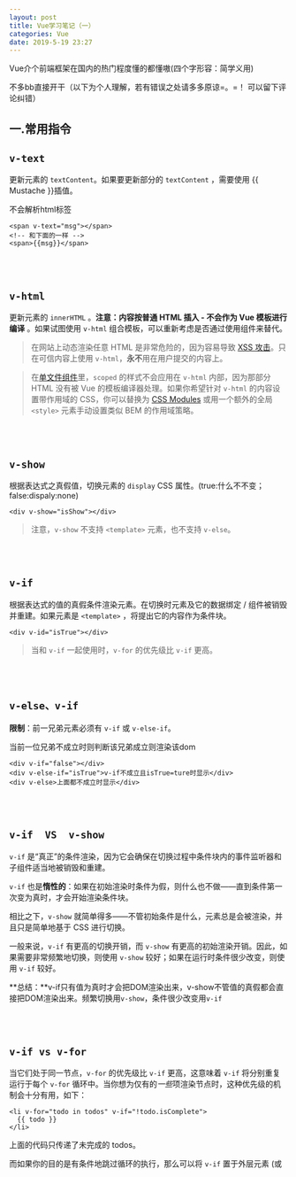 ```yaml
---
layout: post
title: Vue学习笔记（一）
categories: Vue
date: 2019-5-19 23:27
---
```


Vue介个前端框架在国内的热门程度懂的都懂嗷(四个字形容：简学义用)

不多bb直接开干（以下为个人理解，若有错误之处请多多原谅=。=！ 可以留下评论纠错）

##  一.常用指令

## `v-text` 

更新元素的 `textContent`。如果要更新部分的 `textContent` ，需要使用 {{ Mustache }}插值。

不会解析html标签

```vue
<span v-text="msg"></span>
<!-- 和下面的一样 -->
<span>{{msg}}</span>
```

<br/>

<br/>

## `v-html`
更新元素的 `innerHTML` 。**注意：内容按普通 HTML 插入 - 不会作为 Vue 模板进行编译** 。如果试图使用 `v-html` 组合模板，可以重新考虑是否通过使用组件来替代。

> 在网站上动态渲染任意 HTML 是非常危险的，因为容易导致 [XSS 攻击](https://en.wikipedia.org/wiki/Cross-site_scripting)。只在可信内容上使用 `v-html`，**永不**用在用户提交的内容上。

> 在[单文件组件](https://cn.vuejs.org/v2/guide/single-file-components.html)里，`scoped` 的样式不会应用在 `v-html` 内部，因为那部分 HTML 没有被 Vue 的模板编译器处理。如果你希望针对 `v-html` 的内容设置带作用域的 CSS，你可以替换为 [CSS Modules](https://vue-loader.vuejs.org/en/features/css-modules.html) 或用一个额外的全局 `<style>` 元素手动设置类似 BEM 的作用域策略。

<br/>

<br/>

## `v-show`

根据表达式之真假值，切换元素的 `display` CSS 属性。(true:什么不不变；false:dispaly:none)

```vue
<div v-show="isShow"></div>
```

> 注意，`v-show` 不支持 `<template>` 元素，也不支持 `v-else`。

<br/>

<br/>

## `v-if`

根据表达式的值的真假条件渲染元素。在切换时元素及它的数据绑定 / 组件被销毁并重建。如果元素是 `<template>` ，将提出它的内容作为条件块。

```vue
<div v-id="isTrue"></div>
```

> 当和 `v-if` 一起使用时，`v-for` 的优先级比 `v-if` 更高。

<br/>

<br/>

## `v-else、v-if`

**限制**：前一兄弟元素必须有 `v-if` 或 `v-else-if`。

当前一位兄弟不成立时则判断该兄弟成立则渲染该dom

```vue
<div v-if="false"></div>
<div v-else-if="isTrue">v-if不成立且isTrue=ture时显示</div>
<div v-else>上面都不成立时显示</div>
```

<br/>

<br/>

## `v-if  VS  v-show`

`v-if` 是“真正”的条件渲染，因为它会确保在切换过程中条件块内的事件监听器和子组件适当地被销毁和重建。

`v-if` 也是**惰性的**：如果在初始渲染时条件为假，则什么也不做——直到条件第一次变为真时，才会开始渲染条件块。

相比之下，`v-show` 就简单得多——不管初始条件是什么，元素总是会被渲染，并且只是简单地基于 CSS 进行切换。

一般来说，`v-if` 有更高的切换开销，而 `v-show` 有更高的初始渲染开销。因此，如果需要非常频繁地切换，则使用 `v-show` 较好；如果在运行时条件很少改变，则使用 `v-if` 较好。

**总结：**v-if只有值为真时才会把DOM渲染出来，v-show不管值的真假都会直接把DOM渲染出来。频繁切换用`v-show`，条件很少改变用`v-if`

<br/>

<br/>

## `v-if vs v-for`

当它们处于同一节点，`v-for` 的优先级比 `v-if` 更高，这意味着 `v-if` 将分别重复运行于每个 `v-for` 循环中。当你想为仅有的*一些*项渲染节点时，这种优先级的机制会十分有用，如下：

```vue
<li v-for="todo in todos" v-if="!todo.isComplete">
  {{ todo }}
</li>
```

上面的代码只传递了未完成的 todos。

而如果你的目的是有条件地跳过循环的执行，那么可以将 `v-if` 置于外层元素 (或 <template>)上。如：

```vue
<ul v-if="todos.length">
  <li v-for="todo in todos">
    {{ todo }}
  </li>
</ul>
<p v-else>No todos left!</p>
```

<br/>

<br/>

## `v-bind` 
绑定一个属性与Vue里的数据进行关联

缩写：`:`

```vue
<img v-bind:src="imgSrc">

//缩写
<img :src="imgSrc">

//字符串与变量拼接
<img :src="'/path/photo/' + imgSrc">

//class 绑定
<div :class="{ red: isRed }"></div>
<div :class="[classA, classB]"></div>
<div :class="[classA, { classB: isB, classC: isC }]">

//style 绑定
<div :style="{ fontSize: size + 'px' }"></div>
<div :style="[styleObjectA, styleObjectB]"></div>
```





## `v-model`
双向数据绑定

只作用在`<input>`、`<checked>`、`<select>`、`<textarea>`、`<radio>`

`v-model` 会忽略所有表单元素的 `value`、`checked`、`selected` 特性的初始值而总是将 Vue 实例的数据作为数据来源。你应该通过 JavaScript 在组件的 `data` 选项中声明初始值。(简而言之就是v-model的值一定要在data选项中声明初始值。checkbox就初始个数组，radio、input、textarea、selected就初始个空字符串)

```vue
<div id='example-3'>
  <input type="checkbox" id="jack" value="Jack" v-model="checkedNames">
  <label for="jack">Jack</label>
  <input type="checkbox" id="john" value="John" v-model="checkedNames">
  <label for="john">John</label>
  <input type="checkbox" id="mike" value="Mike" v-model="checkedNames">
  <label for="mike">Mike</label>
  <br>
  <span>Checked names: {{ checkedNames }}</span>
</div>

new Vue({
  el: '#example-3',
  data: {
    checkedNames: []
  }
})
```

`v-model`会得到用户选择的`value`值

```vue
//当选中时，`picked`的值 为字符串 "a"
<input type="radio" v-model="picked" value="a">
```



**修饰符**

- [`.lazy`](https://cn.vuejs.org/v2/guide/forms.html#lazy) - 取代 `input` 监听 `change` 事件
- [`.number`](https://cn.vuejs.org/v2/guide/forms.html#number) - 输入字符串转为有效的数字
- [`.trim`](https://cn.vuejs.org/v2/guide/forms.html#trim) - 输入首尾空格过滤

```vue
<input v-model.number="age" type="number">
```

> .number这通常很有用，因为即使在 type="number" 时，HTML 输入元素的值也总会返回字符串。如果这个值无法被 parseFloat() 解析，则会返回原始的值。

[更多详情请点击进入官方文档](https://cn.vuejs.org/v2/guide/forms.html#基础用法)

<br/>

<br/>

## `v-for`
遍历数据并渲染到页面中

遍历的数据有多少个就会生成多少个挂载在v-for的标签（即假如数据有两个,v-for绑定在div标签身上那么就会生成两个div(包活div标记包裹的内容)）

```vue
<div v-for="(val, key) in object"></div>//val为值 key为下标
<div v-for="(val, name, index) in object"></div>//val为键值 name为键值 index为下标（即第几个)
```

为了给 Vue 一个提示，以便它能跟踪每个节点的身份，从而重用和重新排序现有元素，你需要为每项提供一个唯一 `key` 属性：

```vue
<div v-for="item in items" v-bind:key="item.id">
  <!-- 内容 -->
</div>
```

建议尽可能在使用 `v-for` 时提供 `key` attribute，除非遍历输出的 DOM 内容非常简单，或者是刻意依赖默认行为以获取性能上的提升。

> 不要使用对象或数组之类的非原始类型值作为 `v-for` 的 `key`。用字符串或数类型的值取而代之。

<br/>

<br/>

## `v-once`

只渲染元素和组件**一次**。随后的重新渲染，元素/组件及其所有的子节点将被视为静态内容并跳过。这可以用于优化更新性能。

(第一次渲染完成之后里面的数据发生改变试图将不会改变)

<br/>

<br/>

## `v-pre`

跳过这个元素和它的子元素的编译过程。可以用来显示原始 Mustache 标签。跳过大量没有指令的节点会加快编译。

(里面包裹的内容不会给vue编译)

<br/>

<br/>

## `v-on`

绑定事件

缩写：`@`

修饰符：

- `.stop` - 调用 `event.stopPropagation()`。
- `.prevent` - 调用 `event.preventDefault()`。
- `.capture` - 添加事件侦听器时使用 capture 模式。
- `.self` - 只当事件是从侦听器绑定的元素本身触发时才触发回调。
- `.{keyCode | keyAlias}` - 只当事件是从特定键触发时才触发回调。
- `.native` - 监听组件根元素的原生事件。
- `.once` - 只触发一次回调。
- `.left` - (2.2.0) 只当点击鼠标左键时触发。
- `.right` - (2.2.0) 只当点击鼠标右键时触发。
- `.middle` - (2.2.0) 只当点击鼠标中键时触发。
- `.passive` - (2.3.0) 以 `{ passive: true }` 模式添加侦听器

用在普通元素上时，只能监听[**原生 DOM 事件**](https://developer.mozilla.org/zh-CN/docs/Web/Events)。用在自定义元素组件上时，也可以监听子组件触发的**自定义事件**。

在监听原生 DOM 事件时，方法以事件为唯一的参数。如果使用内联语句，语句可以访问一个 `$event` 属性：`v-on:click="handle('ok', $event)"`。

```vue
<button @click="onClick($event)"></button>//点击输出 2

<my-component @my-event="myEvent()"></my-component>

<template id='my-component'>
	<button @click="$emcit('my-event')">点击我触发自定义事件</button>//点击输出 3
    <button @click="onClick">点击我触发组件里定义的时间</button>//点击输出 1
</template>

Vue.component('my-component',{
	template:'#my-component',
	methods:{
		onClick(){console.log(1)}
	}
})

new Vue({
	el : ...,
	data(){return{}},
	methods:{
		onClick(){console.log(2)},
		myEvent(){console.log(3)}
	}
})
```

自定义事件声明在vue的实例里面(methods钩子函数里)